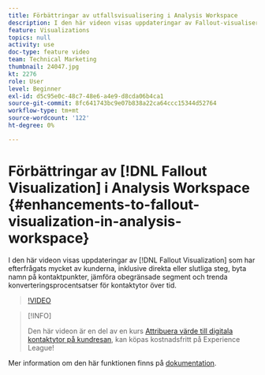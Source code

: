 ```yaml
---
title: Förbättringar av utfallsvisualisering i Analysis Workspace
description: I den här videon visas uppdateringar av Fallout-visualiseringen som kunderna har efterfrågat i hög grad, inklusive direkta eller slutliga steg, namnbyte av kontaktpunkter, jämförelse av obegränsade segment och trendkonverteringsprocentsatser för kontaktytor över tiden.
feature: Visualizations
topics: null
activity: use
doc-type: feature video
team: Technical Marketing
thumbnail: 24047.jpg
kt: 2276
role: User
level: Beginner
exl-id: d5c95e0c-48c7-48e6-a4e9-d8cda06b4ca1
source-git-commit: 8fc641743bc9e07b838a22ca64ccc15344d52764
workflow-type: tm+mt
source-wordcount: '122'
ht-degree: 0%

---
```


# Förbättringar av [!DNL Fallout Visualization] i Analysis Workspace {#enhancements-to-fallout-visualization-in-analysis-workspace}

I den här videon visas uppdateringar av [!DNL Fallout Visualization] som har efterfrågats mycket av kunderna, inklusive direkta eller slutliga steg, byta namn på kontaktpunkter, jämföra obegränsade segment och trenda konverteringsprocentsatser för kontaktytor över tid.

>[!VIDEO](https://video.tv.adobe.com/v/24047/?quality=12&learn=on)

>[!INFO]
>
> Den här videon är en del av en kurs [Attribuera värde till digitala kontaktytor på kundresan](https://experienceleague.adobe.com/?recommended=Analytics-U-1-2020.2), kan köpas kostnadsfritt på Experience League!

Mer information om den här funktionen finns på [dokumentation](https://experienceleague.adobe.com/docs/analytics/analyze/analysis-workspace/visualizations/fallout/fallout-flow.html?lang=en).
